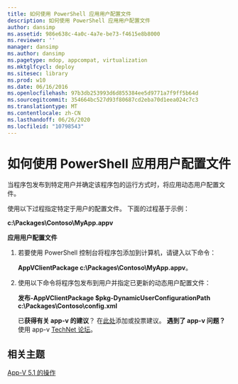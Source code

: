 ```yaml
---
title: 如何使用 PowerShell 应用用户配置文件
description: 如何使用 PowerShell 应用用户配置文件
author: dansimp
ms.assetid: 986e638c-4a0c-4a7e-be73-f4615e8b8000
ms.reviewer: ''
manager: dansimp
ms.author: dansimp
ms.pagetype: mdop, appcompat, virtualization
ms.mktglfcycl: deploy
ms.sitesec: library
ms.prod: w10
ms.date: 06/16/2016
ms.openlocfilehash: 97b3db253993d6d855384ee5d9771a7f9ff5b64d
ms.sourcegitcommit: 354664bc527d93f80687cd2eba70d1eea024c7c3
ms.translationtype: MT
ms.contentlocale: zh-CN
ms.lasthandoff: 06/26/2020
ms.locfileid: "10798543"
---
```

# 如何使用 PowerShell 应用用户配置文件


当程序包发布到特定用户并确定该程序包的运行方式时，将应用动态用户配置文件。

使用以下过程指定特定于用户的配置文件。 下面的过程基于示例：

**c:\\Packages\\Contoso\\MyApp.appv**

**应用用户配置文件**

1.  若要使用 PowerShell 控制台将程序包添加到计算机，请键入以下命令：

    **AppVClientPackage c:\\Packages\\Contoso\\MyApp.appv**。

2.  使用以下命令将程序包发布到用户并指定已更新的动态用户配置文件：

    **发布-AppVClientPackage $pkg-DynamicUserConfigurationPath c:\\Packages\\Contoso\\config.xml**

    已**获得有关 app-v 的建议**？ 在[此处](http://appv.uservoice.com/forums/280448-microsoft-application-virtualization)添加或投票建议。 **遇到了 app-v 问题？** 使用 app-v [TechNet 论坛](https://social.technet.microsoft.com/Forums/home?forum=mdopappv)。

## 相关主题


[App-V 5.1 的操作](operations-for-app-v-51.md)

 

 





